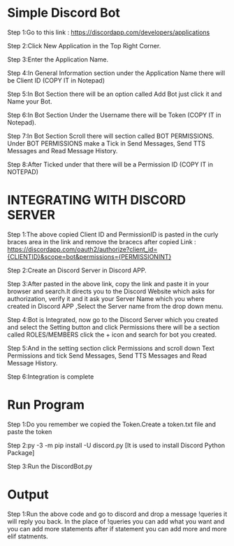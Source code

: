 # Simple Discord Bot

Step 1:Go to this link : https://discordapp.com/developers/applications

Step 2:Click New Application in the Top Right Corner.

Step 3:Enter the Application Name.

Step 4:In General Information section under the Application Name there will be Client ID (COPY IT in Notepad)

Step 5:In Bot Section there will be an option called Add Bot just click it and Name your Bot.

Step 6:In Bot Section Under the Username there will be Token (COPY IT in Notepad).

Step 7:In Bot Section Scroll there will section called BOT PERMISSIONS. Under BOT PERMISSIONS make a Tick in Send Messages, Send TTS Messages and Read Message History.

Step 8:After Ticked under that there will be a Permission ID (COPY IT in NOTEPAD)

# INTEGRATING WITH DISCORD SERVER

Step 1:The above copied Client ID and PermissionID is pasted in the curly braces area in the link and remove the bracecs after copied Link : https://discordapp.com/oauth2/authorize?client_id={CLIENTID}&scope=bot&permissions={PERMISSIONINT}

Step 2:Create an Discord Server in Discord APP.

Step 3:After pasted in the above link, copy the link and paste it in your browser and search.It directs you to the Discord Website which asks for authorization, verify it and it ask your Server Name which you where created in Discord APP ,Select the Server name from the drop down menu.

Step 4:Bot is Integrated, now go to the Discord Server which you created and select the Setting button and click Permissions there will be a section called ROLES/MEMBERS click the + icon and search for bot you created.

Step 5:And in the setting section click Permissions and scroll down Text Permissions and tick Send Messages, Send TTS Messages and Read Message History.

Step 6:Integration is complete

# Run Program

Step 1:Do you remember we copied the Token.Create a token.txt file and paste the token

Step 2:py -3 -m pip install -U discord.py [It is used to install Discord Python Package]

Step 3:Run the DiscordBot.py

# Output 

Step 1:Run the above code and go to discord and drop a message !queries it will reply you back. In the place of !queries you can add what you want and you can add more statements after if statement you can add more and more elif statments.


